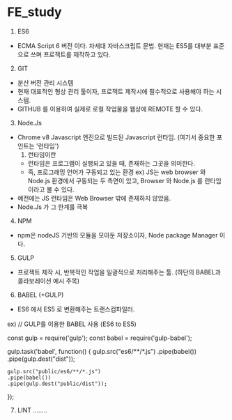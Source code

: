 # FE_study


1. ES6
- ECMA Script 6 버전 이다. 차세대 자바스크립트 문법. 현재는 ES5를 대부분 표준으로 쓰며 프로젝트를 제작하고 있다. 


2. GIT
- 분산 버전 관리 시스템
- 현재 대표적인 형상 관리 툴이자, 프로젝트 제작시에 필수적으로 사용해야 하는 시스템.
- GITHUB 를 이용하여 실제로 로컬 작업물을 웹상에 REMOTE 할 수 있다.


3. Node.Js
- Chrome v8 Javascript 엔진으로 빌드된 Javascript 런타임. (여기서 중요한 포인트는 '런타임')
    1) 런타임이란
    - 런타임은 프로그램이 실행되고 있을 때, 존재하는 그곳을 의미한다.
    - 즉, 프로그래밍 언어가 구동되고 있는 환경
        ex) JS는 web browser 와 Node.js 환경에서 구동되는 두 측면이 있고, Browser 와 Node.js 를 런타임이라고 볼 수 있다.
- 예전에는 JS 런타임은 Web Browser 밖에 존재하지 않았음.
- Node.Js 가 그 한계를 극복


4. NPM
- npm은 nodeJS 기반의 모듈을 모아둔 저장소이자, Node package Manager 이다.


5. GULP 
- 프로젝트 제작 시, 반복적인 작업을 일괄적으로 처리해주는 툴. (하단의 BABEL과 콜라보레이션 예시 주목)


6. BABEL (+GULP)
- ES6 에서 ES5 로 변환해주는 트랜스컴파일러.

ex)
// GULP를 이용한 BABEL 사용  (ES6 to ES5)

const gulp = require('gulp');
const babel = require('gulp-babel');

gulp.task('babel', function() {
    gulp.src("es6/**/*.js")
    .pipe(babel())
    .pipe(gulp.dest("dist"));

    gulp.src("public/es6/**/*.js")
    .pipe(babel())
    .pipe(gulp.dest("public/dist"));
});

7. LINT
........
